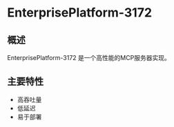 # EnterprisePlatform-3172

## 概述

EnterprisePlatform-3172 是一个高性能的MCP服务器实现。

## 主要特性

- 高吞吐量
- 低延迟
- 易于部署
